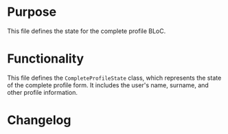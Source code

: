 # Purpose

This file defines the state for the complete profile BLoC.

# Functionality

This file defines the `CompleteProfileState` class, which represents the state of the complete profile form. It includes the user's name, surname, and other profile information.

# Changelog

